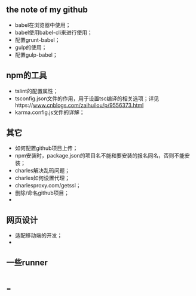 ## the note of my github

- babel在浏览器中使用；
- babel使用babel-cli来进行使用；
- 配置grunt-babel；
- gulp的使用；
- 配置gulp-babel；

## npm的工具
- tslint的配置属性；
- tsconfig.json文件的作用，用于设置tsc编译的相关选项；详见https://www.cnblogs.com/zaihuilou/p/9556373.html
- karma.config.js文件的详解；



## 其它
- 如何配置github项目上传；
- npm安装时，package.json的项目名不能和要安装的报名同名，否则不能安装；
- charles解决乱码问题；
- charles如何设置代理；
- charlesproxy.com/getssl；
- 删除/命名github项目；
-

## 网页设计
- 适配移动端的开发；
-

## 一些runner
# -